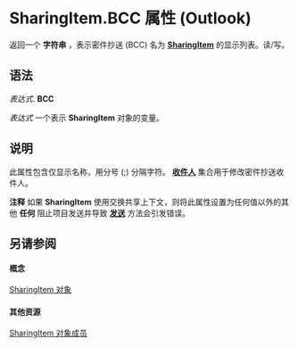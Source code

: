 
# SharingItem.BCC 属性 (Outlook)

返回一个 **字符串** ，表示密件抄送 (BCC) 名为 **[SharingItem](63dd3451-44f3-7cc4-c6e2-7dad5835a7d2.md)** 的显示列表。读/写。


## 语法

 _表达式_. **BCC**

 _表达式_ 一个表示 **SharingItem** 对象的变量。


## 说明

此属性包含仅显示名称，用分号 (;) 分隔字符。 **[收件人](774f56b7-4de8-9584-60cd-4fbf361f4c85.md)** 集合用于修改密件抄送收件人。


 **注释**  如果 **SharingItem** 使用交换共享上下文，则将此属性设置为任何值以外的其他 **任何** 阻止项目发送并导致 **[发送](54f92175-0e99-f96a-56de-5fc66d97d80f.md)** 方法会引发错误。


## 另请参阅


#### 概念


[SharingItem 对象](63dd3451-44f3-7cc4-c6e2-7dad5835a7d2.md)
#### 其他资源


[SharingItem 对象成员](719ad60e-2242-2c54-778f-006b61690389.md)